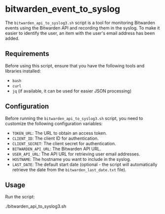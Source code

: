 # bitwarden_event_to_syslog

The `bitwarden_api_to_syslog3.sh` script is a tool for monitoring Bitwarden events using the Bitwarden API and recording them in the syslog.
To make it easier to identify the user, an item with the user's email address has been added.

## Requirements

Before using this script, ensure that you have the following tools and libraries installed:

- `bash`
- `curl`
- `jq` (if available, it can be used for easier JSON processing)

## Configuration

Before running the `bitwarden_api_to_syslog3.sh` script, you need to customize the following configuration variables:

- `TOKEN_URL`: The URL to obtain an access token.
- `CLIENT_ID`: The client ID for authentication.
- `CLIENT_SECRET`: The client secret for authentication.
- `BITWARDEN_API_URL`: The Bitwarden API URL.
- `USER_API_URL`: The API URL for retrieving user email addresses.
- `HOSTNAME`: The hostname you want to include in the syslog.
- `LAST_DATE`: The default start date (optional - the script will automatically retrieve the date from the `bitwarden_last_date.txt` file).

## Usage

Run the script:
   
   ./bitwarden_api_to_syslog3.sh